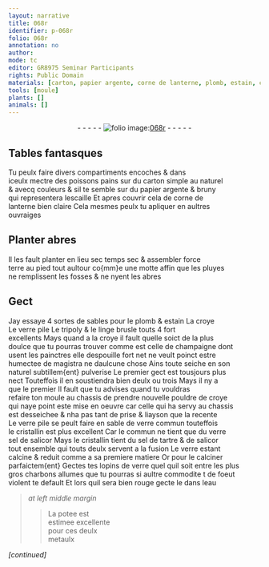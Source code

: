 ```yaml
---
layout: narrative
title: 068r
identifier: p-068r
folio: 068r
annotation: no
author:
mode: tc
editor: GR8975 Seminar Participants
rights: Public Domain
materials: [carton, papier argente, corne de lanterne, plomb, estain, croye, verre pile, tripoly, linge brusle, magistra, pouldre de croye, sable de verre commun, cristallin, verre, sel de salicor, sel de tartre, charbons, eau, potee, metaulx]
tools: [moule]
plants: []
animals: []
---
```


<div class="folio" align="center">- - - - - <a href="http://gallica.bnf.fr/ark:/12148/btv1b10500001g/f141.image" target="_blank"><img src="https://cu-mkp.github.io/2017-workshop-edition/assets/photo-icon.png" alt="folio image: " style="display:inline-block; margin-bottom:-3px;"/>068r</a> - - - - - </div>  
  

## Tables fantasques

 
Tu peulx faire divers compartiments encoches & dans<br/> iceulx mectre des poissons pains sur du <span class="m">carton</span> simple au naturel<br/> & avecq couleurs & sil te semble sur du <span class="m">papier argente</span> & bruny<br/> qui representera lescaille Et apres couvrir cela de <span class="m">corne de<br/> lanterne</span> bien claire Cela mesmes peulx tu apliquer en aultres<br/> ouvraiges
 
 
  

## Planter abres

 
Il les fault planter en <span class="del">lieu sec</span> temps sec & assembler force<br/> terre au pied tout aultour co{mm}e une motte affin que les pluyes<br/> ne remplissent les fosses & ne nyent les abres 
 
 
  

## Gect

 
Jay essaye 4 sortes de sables pour le <span class="m">plomb</span> & <span class="m">estain</span> La <span class="m">croye</span><br/> Le <span class="m">verre pile</span> Le <span class="m">tripoly</span> & le <span class="m">linge brusle</span> touts 4 fort<br/> excellents Mays quand a la <span class="m">croye</span> il fault quelle soict de la plus<br/> doulce que tu pourras trouver comme est celle de <span class="pl">champaigne</span> dont<br/> usent les <span class="pro">painctres</span> elle despouille fort net ne veult poinct estre<br/> humectee de <span class="m">magistra</span> ne daulcune chose Ains toute seiche en son<br/> naturel subtillem{ent} pulverise Le premier gect est tousjours plus<br/> nect Touteffois il en soustiendra bien deulx ou trois Mays il ny a<br/> que le premier Il fault que tu advises quand tu vouldras<br/> refaire ton <span class="tl">moule</span> au chassis de prendre nouvelle <span class="m">pouldre de croye</span><br/> qui naye point este mise en oeuvre car celle qui ha servy au chassis<br/> est desseichee & nha pas tant de prise & liayson que la recente<br/> Le <span class="m">verre pile</span> se peult faire en <span class="m">sable de verre commun</span> touteffois<br/> le <span class="m">cristallin</span> est plus excellent Car le commun ne tient que du <span class="del"><span class="m">verre</span></span><br/> <span class="m">sel de salicor</span> Mays le cristallin tient du <span class="m">sel de tartre</span> & de salicor<br/> tout ensemble qui touts deulx servent a la fusion Le <span class="m">verre</span> estant<br/> calcine & reduit comme a sa premiere matiere Or pour le calciner<br/> parfaictem{ent} Gectes tes lopins de <span class="m">verre</span> quel quil soit entre les plus<br/> gros <span class="m">charbons</span> allumes que tu pourras si aultre commodite <span class="del">t</span> <span class="add">d</span>e foeu<span class="del">t</span><br/> violent te default Et lors quil sera bien rouge gecte le dans l<span class="m">eau</span>
 
> *at left middle margin*
> 
> >   La <span class="m">potee</span> est<br/> estimee excellente<br/> pour ces deulx<br/> <span class="m">metaulx</span> 
 
*[continued]*
 
